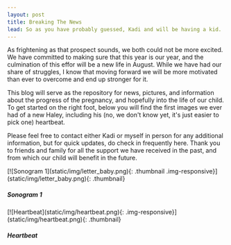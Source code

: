 ```yaml
---
layout: post
title: Breaking The News
lead: So as you have probably guessed, Kadi and will be having a kid.
---
```


As frightening as that prospect sounds, we both could not be more excited. We have committed to making sure that this year is our year, and the culmination of this effor will be a new life in August. While we have had our share of struggles, I know that moving forward we will be more motivated than ever to overcome and end up stronger for it.

This blog will serve as the repository for news, pictures, and information about the progress of the pregnancy, and hopefully into the life of our child. To get started on the right foot, below you will find the first images we ever had of a new Haley, including his (no, we don't know yet, it's just easier to pick one) heartbeat.

Please feel free to contact either Kadi or myself in person for any additional information, but for quick updates, do check in frequently here. Thank you to friends and family for all the support we have received in the past, and from which our child will benefit in the future.

<div class="row">
  <div class="col-md-4" markdown="1">
[![Sonogram 1](static/img/letter_baby.png){: .thumbnail .img-responsive}](static/img/letter_baby.png){: .thumbnail}
<div class="caption">
<h5>Sonogram 1</h5>
</div>
</div>

<div class="col-md-4" markdown="1">
[![Heartbeat](static/img/heartbeat.png){: .img-responsive}](static/img/heartbeat.png){: .thumbnail}
<div class="caption">
<h5>Heartbeat</h5>
</div>
</div>
